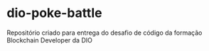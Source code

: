 # dio-poke-battle
Repositório criado para entrega do desafio de código da formação Blockchain Developer da DIO
